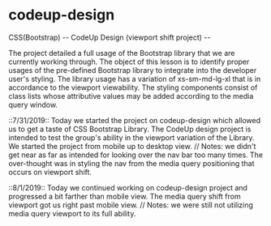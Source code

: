 # codeup-design
CSS(Bootstrap) -- CodeUp Design (viewport shift project) --

The project detailed a full usage of the Bootstrap library that we are currently working through. The object of this lesson is to identify proper usages of the pre-defined Bootstrap library to integrate into the developer user's styling. The library usage has a variation of xs-sm-md-lg-xl that is in accordance to the viewport viewability. The styling components consist of class lists whose attributive values may be added according to the media query window. 


::7/31/2019::
Today we started the project on codeup-design which allowed us to get a taste of CSS Bootstrap Library. The CodeUp design project is intended to test the group's ability in the viewport variation of the Library. We started the project from mobile up to desktop view. 
// Notes: we didn't get near as far as intended for looking over the nav bar too many times. The over-thought was in styling the nav from the media query positioning that occurs on viewport shift. 

::8/1/2019:: 
Today we continued working on codeup-design project and progressed a bit farther than mobile view. The media query shift from viewport got us right past mobile view.
// Notes: we were still not utilizing media query viewport to its full ability.
